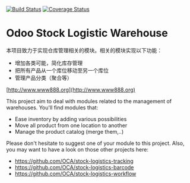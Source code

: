 [![Build Status](https://travis-ci.org/OCA/stock-logistics-warehouse.svg?branch=11.0)](https://travis-ci.org/OCA/stock-logistics-warehouse)
[![Coverage Status](https://img.shields.io/coveralls/OCA/stock-logistics-warehouse/badge.png?branch=11.0)](https://coveralls.io/r/OCA/stock-logistics-warehouse?branch=11.0)

Odoo Stock Logistic Warehouse
=============================

本项目致力于实现仓库管理相关的模块。相关的模块实现以下功能：

 - 增加各类可能，简化库存管理
 - 把所有产品从一个库位移动至另一个库位
 - 管理产品分类（聚合等）
 
 [http://www.www888.org](http://www.www888.org)

This project aim to deal with modules related to the management of warehouses. You'll find modules that:

 - Ease inventory by adding various possibilities
 - Move all product from one location to another
 - Manage the product catalog (merge them,..)

Please don't hesitate to suggest one of your module to this project. Also, you may want to have a look on those other projects here:

 - https://github.com/OCA/stock-logistics-tracking
 - https://github.com/OCA/stock-logistics-barcode
 - https://github.com/OCA/stock-logistics-workflow



